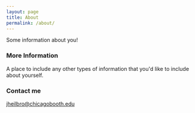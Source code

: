 ```yaml
---
layout: page
title: About
permalink: /about/
---
```


Some information about you!

### More Information

A place to include any other types of information that you'd like to include about yourself.

### Contact me

[jheilbro@chicagobooth.edu](mailto:jheilbro@chicagobooth.edu)

